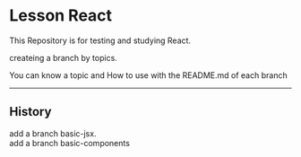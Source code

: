 
# Lesson React

This Repository is for testing and studying React.

createing a branch by topics.

You can know a topic and How to use with the README.md of each branch

---

## History
add a branch basic-jsx.  
add a branch basic-components  
